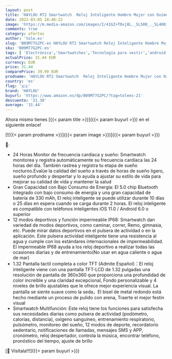 ```yaml
---
layout: post
title: 'HAYLOU RT2 Smartwatch  Reloj Inteligente Hombre Mujer con Oxímetro SpO2   1.32" Pantalla con Pulsómetro Monitor de Sueño  IP68  12 Modos Deporte  Pulsera Actividad Inteligente para iOS Android 330mAh '
date: 2022-03-05 18:46:22
image: 'https://m.media-amazon.com/images/I/41GZ+TOxj8L._SL500_._SL400_.jpg'
comments: true
category: ofertas
author: 'tole.es'
slug: 'B09M77G2PC-es HAYLOU RT2 Smartwatch Reloj Inteligente Hombre Mujer con...'
sku: 'B09M77G2PC-es'
tags: [ 'Electrónica','Smartwatches','Tecnología para vestir','android','haylou', ]
actualPrice: 31.44 EUR
currency: EUR
price: 31.44
comparePrice: 39.99 EUR
prodname: 'HAYLOU RT2 Smartwatch  Reloj Inteligente Hombre Mujer con Oxímetro SpO2   1.32" Pantalla con Pulsómetro Monitor de Sueño  IP68  12 Modos Deporte  Pulsera Actividad Inteligente para iOS Android 330mAh '
country: 'es'
flag: '🇪🇸'
brand: 'HAYLOU'
buyurl: 'https://www.amazon.es/dp/B09M77G2PC/?tag=tolees-21'
descuento: '21.38'
average: '31.44'
---
```


Ahora mismo tienes [{{< param title >}}]({{< param buyurl >}}) en el siguiente enlace!

[![{{< param prodname >}}]({{< param image >}})]({{< param buyurl >}})

🔎:

- 24 Horas Monitor de frecuencia cardíaca y sueño: Smartwatch monitorea y registra automáticamente su frecuencia cardíaca las 24 horas del día. También rastrea y registra tu etapa de sueño nocturno.Evalúe la calidad del sueño a través de horas de sueño ligero, sueño profundo y despertar y lo ayuda a ajustar su estilo de vida para mejorar su calidad de vida y mantener la salud
- Gran Capacidad con Bajo Consumo de Energía: El 5.0 chip Bluetooth integrado con bajo consumo de energía y una gran capacidad de batería de 330 mAh, El reloj inteligente se puede utilizar durante 10 días o 25 días en espera cuando se carga durante 2 horas. El reloj inteligente es compatible con teléfonos inteligentes iOS 11.0 / Android 6.0 o superior
- 12 modos deportivos y función impermeable IP68: Smartwatch dan variedad de modos deportivos, como caminar, correr, Remo, gimnasia, etc. Puede mirar datos deportivos en el pulsera de actividad o en la aplicación. Este pulsera actividad inteligente tiene una resistencia al agua y cumple con los estándares internacionales de impermeabilidad. El impermeable IP68 ayuda a los reloj deportivo a realizar todas las ocasiones diarias y de entrenamiento(No usar en agua caliente o agua de mar)
- 1.32 Pantalla táctil completa a color TFT (Admite Español)：El reloj inteligente viene con una pantalla TFT-LCD de 1.32 pulgadas una resolución de pantalla de 360x360 que proporciona una profundidad de color increíble y una claridad excepcional, Fondo personalizable y 4 niveles de brillo ajustables que le ofrece mejor experiencia visual. La pantalla se siente suave como la seda，El bisel de metal redondo está hecho mediante un proceso de pulido con arena, Traerte el mejor festín visual
- Smartwatch Multifunción: Este reloj tiene los funciones para satisfecha sus necesidades diarias como pulsera de actividad (podómetro, calorías, distancia), oxígeno sanguíneo, entrenamiento respiratorio, pulsómetro, monitoreo del sueño, 12 modos de deporte, recordatorio sedentario, notificaciones de llamadas, mensajes SMS y APP, cronómetro, reloj despertador, controla la música, encontrar teléfono, pronóstico del tiempo, ajuste de brillo

[🛒 Visítala!!!]({{< param buyurl >}})
